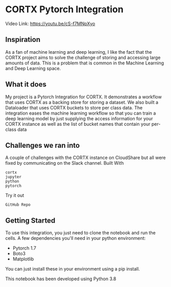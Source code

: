 # CORTX Pytorch Integration

Video Link: https://youtu.be/cS-f7MNpXyo

## Inspiration

As a fan of machine learning and deep learning, I like the fact that the CORTX project aims to solve the challenge of storing and accessing large amounts of data. This is a problem that is common in the Machine Learning and Deep Learning space.

## What it does
My project is a Pytorch Integration for CORTX. It demonstrates a workflow that uses CORTX as a backing store for storing a dataset. We also built a Dataloader that uses CORTX buckets to store per class data. The integration eases the machine learning workflow so that you can train a deep learning model by just supplying the access information for your CORTX instance as well as the list of bucket names that contain your per-class data

## Challenges we ran into

A couple of challenges with the CORTX instance on CloudShare but all were fixed by communicating on the Slack channel.
Built With

    cortx
    jupyter
    python
    pytorch

Try it out

    GitHub Repo


## Getting Started

To use this integration, you just need to clone the notebook and run the cells. A few dependencies you'll need in your python environment:

+ Pytorch 1.7
+ Boto3
+ Matplotlib

You can just install these in your environment using a pip install.

This notebook has been developed using Python 3.8
